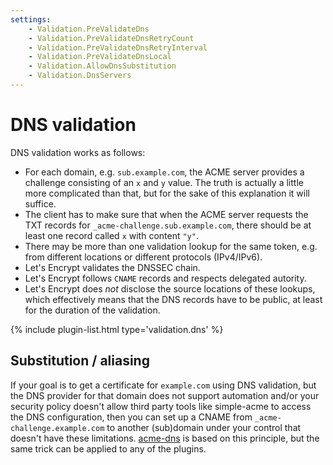 ```yaml
---
settings:
    - Validation.PreValidateDns
    - Validation.PreValidateDnsRetryCount
    - Validation.PreValidateDnsRetryInterval
    - Validation.PreValidateDnsLocal
    - Validation.AllowDnsSubstitution
    - Validation.DnsServers
---
```

# DNS validation
DNS validation works as follows:
- For each domain, e.g. `sub.example.com`, the ACME server provides a 
challenge consisting of an `x` and `y` value. The truth is actually a little 
more complicated than that, but for the sake of this explanation it will suffice.
- The client has to make sure that when the ACME server requests the TXT 
records for `_acme-challenge.sub.example.com`,
there should be at least one record called `x` with content `"y"`.
- There may be more than one validation lookup for the same token, e.g. from 
different locations or different protocols (IPv4/IPv6).
- Let's Encrypt validates the DNSSEC chain.
- Let's Encrypt follows `CNAME` records and respects delegated autority.
- Let's Encrypt does *not* disclose the source locations of these lookups, which 
effectively means that the DNS records have to be public, at least for the duration of 
the validation.

{% include plugin-list.html type='validation.dns' %}

## Substitution / aliasing
If your goal is to get a certificate for `example.com` using DNS validation, 
but the DNS provider for that domain does not support automation and/or your 
security policy doesn't allow third party tools like simple-acme to access the 
DNS configuration, then you can set up a CNAME from `_acme-challenge.example.com` 
to another (sub)domain under your control that doesn't have these limitations. 
[acme-dns](/reference/plugins/validation/dns/acme-dns) is based on this principle, 
but the same trick can be applied to any of the plugins.